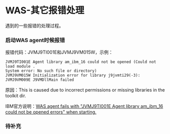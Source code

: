 # WAS-其它报错处理
遇到的一些报错的处理过程。

### 启动WAS agent时候报错
报错代码：JVMJ9TI001E和JVMJ9VM015W，示例：
```
JVMJ9TI001E Agent library am_ibm_16 could not be opened (Could not load module .
System error: No such file or directory)
JVMJ9VM015W Initialization error for library j9jvmti29(-3): JVMJ9VM009E J9VMDllMain failed
```
原因：This is caused due to incorrect permissions or missing libraries in the toolkit dir.

IBM官方说明：[WAS agent fails with "JVMJ9TI001E Agent library am_ibm_16 could not be opened errors" when starting.](https://www.ibm.com/support/pages/node/6128037?mhsrc=ibmsearch_a&mhq=JVMJ9TI001E%20JVMJ9VM015W%20)

### 待补充
